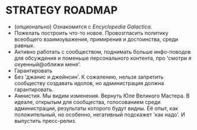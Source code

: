 # STRATEGY ROADMAP


+ (опционально) Ознакомится с *Encyclopedia Galactica*.
+ Пожелать построить что-то новое. Провозгласить политику всеобщего взаимоуважения, примирения и достоинства, среди равных.
+ Активно работать с сообществом, поднимать больше инфо-поводов для обсуждения и поменьше персонального контента, про 'смотри я охуенный@оближи меня'.
+ Гарантировать
+ Без 'джанис и джейнсин'. К сожалению, нельзя запретить сообществу создавать идолов, но администрация должна гарантировать.
+ Амнистия. Мы видим изменения. Вернуть Юле Великого Мастера. В идеале, открытым для сообщества, голосованием среди администрации, результаты которого будут видны. Её опыт, как положительный, но особенно, негативный подскажет 'как надо'. И выпустить пресс-релиз.
